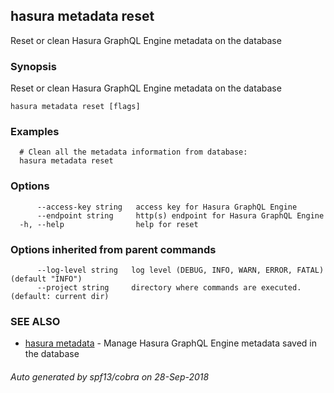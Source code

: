 ## hasura metadata reset

Reset or clean Hasura GraphQL Engine metadata on the database

### Synopsis

Reset or clean Hasura GraphQL Engine metadata on the database

```
hasura metadata reset [flags]
```

### Examples

```
  # Clean all the metadata information from database:
  hasura metadata reset
```

### Options

```
      --access-key string   access key for Hasura GraphQL Engine
      --endpoint string     http(s) endpoint for Hasura GraphQL Engine
  -h, --help                help for reset
```

### Options inherited from parent commands

```
      --log-level string   log level (DEBUG, INFO, WARN, ERROR, FATAL) (default "INFO")
      --project string     directory where commands are executed. (default: current dir)
```

### SEE ALSO

* [hasura metadata](hasura_metadata.md)	 - Manage Hasura GraphQL Engine metadata saved in the database

###### Auto generated by spf13/cobra on 28-Sep-2018
